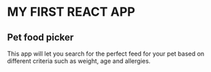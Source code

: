 # MY FIRST REACT APP

## Pet food picker

This app will let you search for the perfect feed for your pet based on different criteria such as weight, age and allergies.
